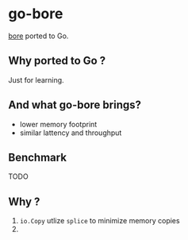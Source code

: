 # go-bore

[bore](https://github.com/ekzhang/bore) ported to Go.

## Why ported to Go ?

Just for learning.

## And what go-bore brings?

- lower memory footprint
- similar lattency and throughput

## Benchmark

TODO


## Why ?

1. `io.Copy` utlize `splice` to minimize memory copies
2.  

